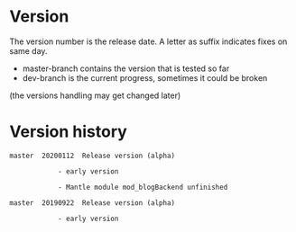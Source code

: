 
# Version

The version number is the release date. A letter as suffix indicates fixes on same day.

+ master-branch contains the version that is tested so far
+ dev-branch is the current progress, sometimes it could be broken

(the versions handling may get changed later)


# Version history	    
```
master  20200112  Release version (alpha)
  
            - early version

            - Mantle module mod_blogBackend unfinished

master  20190922  Release version (alpha)
  
            - early version
```